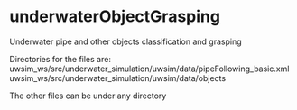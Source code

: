 # underwaterObjectGrasping
Underwater pipe and other objects classification and grasping

Directories for the files are:
uwsim_ws/src/underwater_simulation/uwsim/data/pipeFollowing_basic.xml
uwsim_ws/src/underwater_simulation/uwsim/data/objects

The other files can be under any directory
